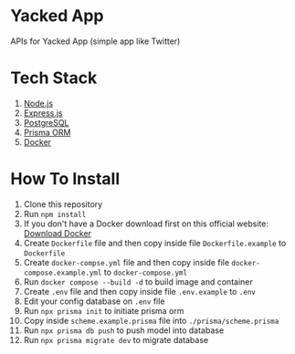 # Yacked App
APIs for Yacked App (simple app like Twitter)

# Tech Stack
1. [Node.js](https://nodejs.org/en)
2. [Express.js](https://expressjs.com/)
3. [PostgreSQL](https://www.postgresql.org/)
4. [Prisma ORM](https://www.prisma.io/)
5. [Docker](https://www.docker.com/)

# How To Install
1. Clone this repository
2. Run ``` npm install ```
3. If you don't have a Docker download first on this official website: [Download Docker](https://www.docker.com/products/docker-desktop/)
4. Create ``` Dockerfile ``` file and then copy inside file ``` Dockerfile.example ``` to ``` Dockerfile ```
5. Create ``` docker-compse.yml ``` file and then copy inside file ``` docker-compose.example.yml ``` to ``` docker-compose.yml ```
6. Run ``` docker compose --build -d ``` to build image and container
7. Create ``` .env ``` file and then copy inside file ``` .env.example ``` to ``` .env ```
8. Edit your config database on ``` .env ``` file
9. Run ``` npx prisma init ``` to initiate prisma orm
10. Copy inside ``` scheme.example.prisma ``` file into ``` ./prisma/scheme.prisma ```
11. Run ``` npx prisma db push ``` to push model into database
12. Run ``` npx prisma migrate dev ``` to migrate database
